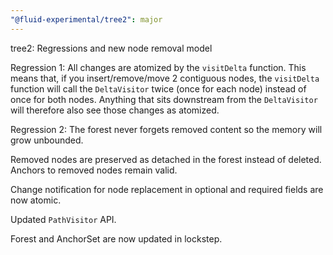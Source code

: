 ```yaml
---
"@fluid-experimental/tree2": major
---
```


tree2: Regressions and new node removal model

Regression 1: All changes are atomized by the `visitDelta` function. This means that, if you insert/remove/move 2 contiguous nodes, the `visitDelta` function will call the `DeltaVisitor` twice (once for each node) instead of once for both nodes. Anything that sits downstream from the `DeltaVisitor` will therefore also see those changes as atomized.

Regression 2: The forest never forgets removed content so the memory will grow unbounded.

Removed nodes are preserved as detached in the forest instead of deleted. Anchors to removed nodes remain valid.

Change notification for node replacement in optional and required fields are now atomic.

Updated `PathVisitor` API.

Forest and AnchorSet are now updated in lockstep.

